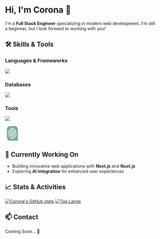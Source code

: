 # Hi, I'm Corona 👋

I'm a **Full Stack Engineer** specializing in modern web development.
I'm still a beginner, but I look forward to working with you!

## 🛠 Skills & Tools

### Languages & Frameworks

![](https://skillicons.dev/icons?i=go,js,ts,vue,html,css,react,nextjs,nuxtjs,express)

### Databases

![](https://skillicons.dev/icons?i=mysql,mongodb,postgres)

### Tools

![](https://skillicons.dev/icons?i=git,github,gitlab,docker,tailwindcss,aws,postman,prisma,vscode,notion,discord,vercel)

<img src="./svg/chatgpt-4.svg" alt="OpenAI Logo" width="48" height="48" />

## 🌱 Currently Working On

- Building innovative web applications with **Next.js** and **Nuxt.js**
- Exploring **AI integration** for enhanced user experiences

## 📈 Stats & Activities

[![Corona's GitHub stats](https://github-readme-stats.vercel.app/api?username=bskcorona-github&show_icons=true&theme=tokyonight)](https://github.com/anuraghazra/github-readme-stats)
[![Top Langs](https://github-readme-stats.vercel.app/api/top-langs/?username=bskcorona-github&layout=compact&theme=tokyonight)](https://github.com/anuraghazra/github-readme-stats)

## 📫 Contact

Coming Soon... 🚀
